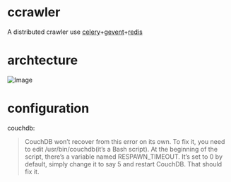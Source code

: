 ccrawler
========
A distributed crawler use [celery](celeryproject.org)+[gevent](http://gevent.org/)+[redis](http://redis.io/)

archtecture
===========
![Image](../master/artwork/ccrawler-arch.png?raw=true)

configuration
=============
couchdb:
> CouchDB won’t recover from this error on its own. To fix it, you need to edit /usr/bin/couchdb(it’s a Bash script). At the beginning of the script, there’s a variable named RESPAWN_TIMEOUT. It’s set to 0 by default, simply change it to say 5 and restart CouchDB. That should fix it.
